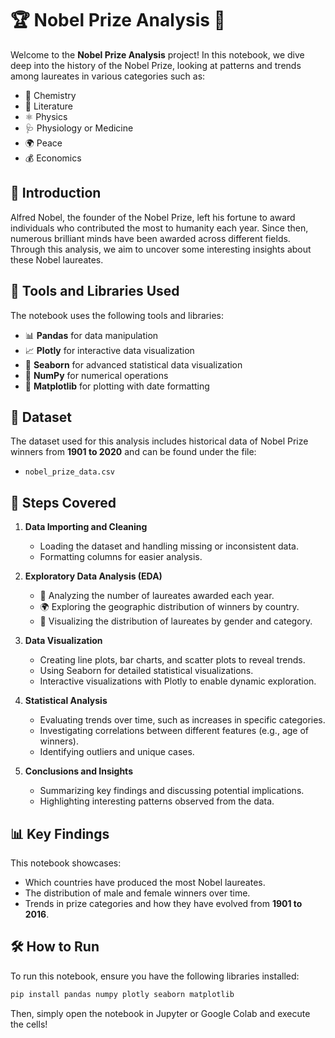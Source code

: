 # 🏆 Nobel Prize Analysis 🧠

Welcome to the **Nobel Prize Analysis** project! In this notebook, we dive deep into the history of the Nobel Prize, looking at patterns and trends among laureates in various categories such as:

- 🧪 Chemistry
- 📖 Literature
- ⚛️ Physics
- 🩺 Physiology or Medicine
- 🌍 Peace
- 💰 Economics

## 📜 Introduction

Alfred Nobel, the founder of the Nobel Prize, left his fortune to award individuals who contributed the most to humanity each year. Since then, numerous brilliant minds have been awarded across different fields. Through this analysis, we aim to uncover some interesting insights about these Nobel laureates.

## 🧰 Tools and Libraries Used

The notebook uses the following tools and libraries:
- 📊 **Pandas** for data manipulation
- 📈 **Plotly** for interactive data visualization
- 🎨 **Seaborn** for advanced statistical data visualization
- 🔢 **NumPy** for numerical operations
- 📅 **Matplotlib** for plotting with date formatting

## 📂 Dataset

The dataset used for this analysis includes historical data of Nobel Prize winners from **1901 to 2020** and can be found under the file:
- `nobel_prize_data.csv`

## 🚀 Steps Covered

1. **Data Importing and Cleaning**
   - Loading the dataset and handling missing or inconsistent data.
   - Formatting columns for easier analysis.
  
2. **Exploratory Data Analysis (EDA)**
   - 📅 Analyzing the number of laureates awarded each year.
   - 🌍 Exploring the geographic distribution of winners by country.
   - 🔬 Visualizing the distribution of laureates by gender and category.

3. **Data Visualization**
   - Creating line plots, bar charts, and scatter plots to reveal trends.
   - Using Seaborn for detailed statistical visualizations.
   - Interactive visualizations with Plotly to enable dynamic exploration.

4. **Statistical Analysis**
   - Evaluating trends over time, such as increases in specific categories.
   - Investigating correlations between different features (e.g., age of winners).
   - Identifying outliers and unique cases.

5. **Conclusions and Insights**
   - Summarizing key findings and discussing potential implications.
   - Highlighting interesting patterns observed from the data.

## 📊 Key Findings

This notebook showcases:
- Which countries have produced the most Nobel laureates.
- The distribution of male and female winners over time.
- Trends in prize categories and how they have evolved from **1901 to 2016**.

## 🛠️ How to Run

To run this notebook, ensure you have the following libraries installed:
```bash
pip install pandas numpy plotly seaborn matplotlib
```

Then, simply open the notebook in Jupyter or Google Colab and execute the cells!
